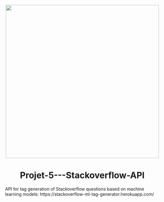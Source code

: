 <p align="center"><img width="500" src="https://github.com/FrancescoFran/Stackoverflow-tag-generator/assets/96301982/5e83c3fe-f2c6-4cec-ba57-4e736cad4f77"></p>
<h1 align="center"> Projet-5---Stackoverflow-API</h1>
API for tag generation of Stackoverflow questions based on machine learning models: 
https://stackoverflow-ml-tag-generator.herokuapp.com/

